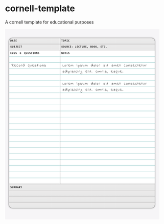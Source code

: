 # cornell-template
A cornell template for educational purposes

![alt text](https://raw.githubusercontent.com/econtreras251/cornell-template/master/assets/cornell-template.png)
